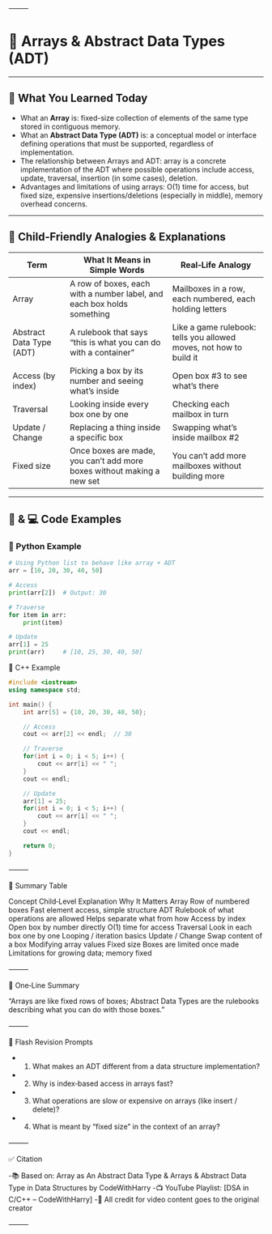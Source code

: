 ⸻


# 📘 Arrays & Abstract Data Types (ADT)

---

## 📌 What You Learned Today

- What an **Array** is: fixed-size collection of elements of the same type stored in contiguous memory.  
- What an **Abstract Data Type (ADT)** is: a conceptual model or interface defining operations that must be supported, regardless of implementation.  
- The relationship between Arrays and ADT: array is a concrete implementation of the ADT where possible operations include access, update, traversal, insertion (in some cases), deletion.  
- Advantages and limitations of using arrays: O(1) time for access, but fixed size, expensive insertions/deletions (especially in middle), memory overhead concerns.  

---

## 🧒 Child‑Friendly Analogies & Explanations

| Term               | What It Means in Simple Words                                             | Real‑Life Analogy                                                |
|---------------------|---------------------------------------------------------------------------|------------------------------------------------------------------|
| Array               | A row of boxes, each with a number label, and each box holds something     | Mailboxes in a row, each numbered, each holding letters          |
| Abstract Data Type (ADT) | A rulebook that says “this is what you can do with a container”         | Like a game rulebook: tells you allowed moves, not how to build it|
| Access (by index)   | Picking a box by its number and seeing what’s inside                       | Open box #3 to see what’s there                                 |
| Traversal           | Looking inside every box one by one                                       | Checking each mailbox in turn                                    |
| Update / Change     | Replacing a thing inside a specific box                                    | Swapping what’s inside mailbox #2                                |
| Fixed size          | Once boxes are made, you can’t add more boxes without making a new set     | You can’t add more mailboxes without building more               |

---

## 🐍 & 💻 Code Examples

### 🐍 Python Example

```python
# Using Python list to behave like array + ADT
arr = [10, 20, 30, 40, 50]

# Access
print(arr[2])  # Output: 30

# Traverse
for item in arr:
    print(item)

# Update
arr[1] = 25
print(arr)     # [10, 25, 30, 40, 50]
```

🔎 C++ Example

```cpp
#include <iostream>
using namespace std;

int main() {
    int arr[5] = {10, 20, 30, 40, 50};

    // Access
    cout << arr[2] << endl;  // 30

    // Traverse
    for(int i = 0; i < 5; i++) {
        cout << arr[i] << " ";
    }
    cout << endl;

    // Update
    arr[1] = 25;
    for(int i = 0; i < 5; i++) {
        cout << arr[i] << " ";
    }
    cout << endl;

    return 0;
}
```

⸻

📝 Summary Table

Concept	Child‑Level Explanation	Why It Matters
Array	Row of numbered boxes	Fast element access, simple structure
ADT	Rulebook of what operations are allowed	Helps separate what from how
Access by index	Open box by number directly	O(1) time for access
Traversal	Look in each box one by one	Looping / iteration basics
Update / Change	Swap content of a box	Modifying array values
Fixed size	Boxes are limited once made	Limitations for growing data; memory fixed


⸻

💬 One‑Line Summary

“Arrays are like fixed rows of boxes; Abstract Data Types are the rulebooks describing what you can do with those boxes.”

⸻

🔁 Flash Revision Prompts
-	1.	What makes an ADT different from a data structure implementation?
-	2.	Why is index‑based access in arrays fast?
-	3.	What operations are slow or expensive on arrays (like insert / delete)?
-	4.	What is meant by “fixed size” in the context of an array?

⸻

✅ Citation

-📚 Based on: Array as An Abstract Data Type & Arrays & Abstract Data Type in Data Structures by CodeWithHarry
-📺 YouTube Playlist: [DSA in C/C++ – CodeWithHarry]
-🧠 All credit for video content goes to the original creator

⸻
